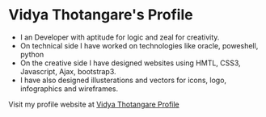 #  Vidya Thotangare's Profile
- I an Developer with aptitude for logic and zeal for creativity.
- On technical side I have worked on technologies like oracle, poweshell, python 
- On the creative side I have designed websites using HMTL, CSS3, Javascript, Ajax, bootstrap3.
- I have also designed illusterations and vectors for icons, logo, infographics and wireframes.

Visit my profile website at [Vidya Thotangare Profile](https://vidtho.github.io/VidyaThotangare-Profile/)